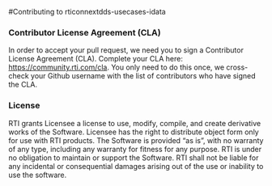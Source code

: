 #Contributing to rticonnextdds-usecases-idata

### Contributor License Agreement (CLA)
In order to accept your pull request, we need you to sign a Contributor License Agreement (CLA). Complete your CLA here: https://community.rti.com/cla. You only need to do this once, we cross-check your Github username with the list of contributors who have signed the CLA.

### License
RTI grants Licensee a license to use, modify, compile, and create derivative works 
of the Software.  Licensee has the right to distribute object form only for use with RTI 
products.  The Software is provided “as is”, with no warranty of any type, including 
any warranty for fitness for any purpose. RTI is under no obligation to maintain or 
support the Software.  RTI shall not be liable for any incidental or consequential 
damages arising out of the use or inability to use the software.
